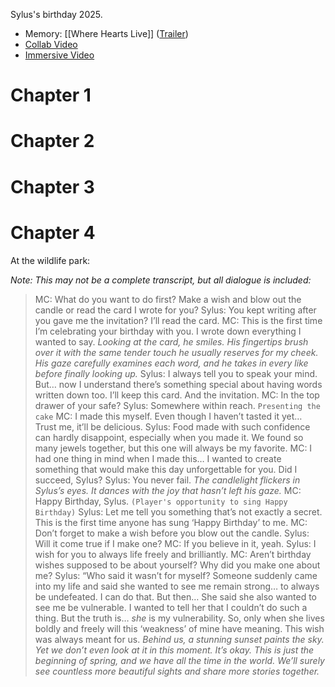 Sylus's birthday 2025.
* Memory: [[Where Hearts Live]] ([Trailer](https://www.youtube.com/watch?v=fuwac7KaH8U))
* [Collab Video](https://youtu.be/-_jYmnRX7HU?si=76ofulLwTKdGkixs)
* [Immersive Video](https://youtu.be/92I04o2_FZI?si=IDCcZLthBgDdZ9pK)

# Chapter 1

# Chapter 2

# Chapter 3

# Chapter 4

At the wildlife park:

*Note: This may not be a complete transcript, but all dialogue is included:*

> MC: What do you want to do first? Make a wish and blow out the candle or read the card I wrote for you?
> Sylus: You kept writing after you gave me the invitation? I’ll read the card.
> MC: This is the first time I’m celebrating your birthday with you. I wrote down everything I wanted to say.
> *Looking at the card, he smiles. His fingertips brush over it with the same tender touch he usually reserves for my cheek.*
> *His gaze carefully examines each word, and he takes in every like before finally looking up.*
> Sylus: I always tell you to speak your mind. But… now I understand there’s something special about having words written down too. I’ll keep this card. And the invitation.
> MC: In the top drawer of your safe?
> Sylus: Somewhere within reach.
> `Presenting the cake`
> MC: I made this myself. Even though I haven’t tasted it yet… Trust me, it’ll be delicious.
> Sylus: Food made with such confidence can hardly disappoint, especially when you made it. We found so many jewels together, but this one will always be my favorite.
> MC: I had one thing in mind when I made this… I wanted to create something that would make this day unforgettable for you. Did I succeed, Sylus?
> Sylus: You never fail.
> *The candlelight flickers in Sylus’s eyes. It dances with the joy that hasn’t left his gaze.*
> MC: Happy Birthday, Sylus.
> `(Player's opportunity to sing Happy Birthday)`
> Sylus: Let me tell you something that’s not exactly a secret. This is the first time anyone has sung ‘Happy Birthday’ to me.
> MC: Don’t forget to make a wish before you blow out the candle.
> Sylus: Will it come true if I make one?
> MC: If you believe in it, yeah.
> Sylus: I wish for you to always life freely and brilliantly.
> MC: Aren’t birthday wishes supposed to be about yourself? Why did you make one about me?
> Sylus: “Who said it wasn’t for myself? Someone suddenly came into my life and said she wanted to see me remain strong… to always be undefeated. I can do that. But then… She said she also wanted to see me be vulnerable. I wanted to tell her that I couldn’t do such a thing. But the truth is… _she_ is my vulnerability. So, only when she lives boldly and freely will this ‘weakness’ of mine have meaning. This wish was always meant for us.
> *Behind us, a stunning sunset paints the sky. Yet we don’t even look at it in this moment. It’s okay. This is just the beginning of spring, and we have all the time in the world. We’ll surely see countless more beautiful sights and share more stories together.*